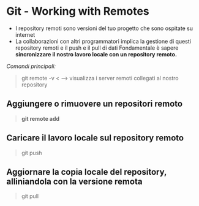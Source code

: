 # Git - Working with Remotes
* I repository remoti sono versioni del tuo progetto che sono ospitate su internet
* La collaborazioni con altri programmatori implica la gestione di questi repository remoti e il push e il pull di dati
Fondamentale è sapere **sincronizzare il nostro lavoro locale con un repository remoto.**

*Comandi principali:*
> git remote -v < --> visualizza i server remoti collegati al nostro repository

## Aggiungere o rimuovere un repositori remoto

> **git remote add <nome> <url>**

## Caricare il lavoro locale sul repository remoto

> git push <remote> <ramo-locale>

## Aggiornare la copia locale del repository, alliniandola con la versione remota

> git pull <remote> <ramo-locale>
